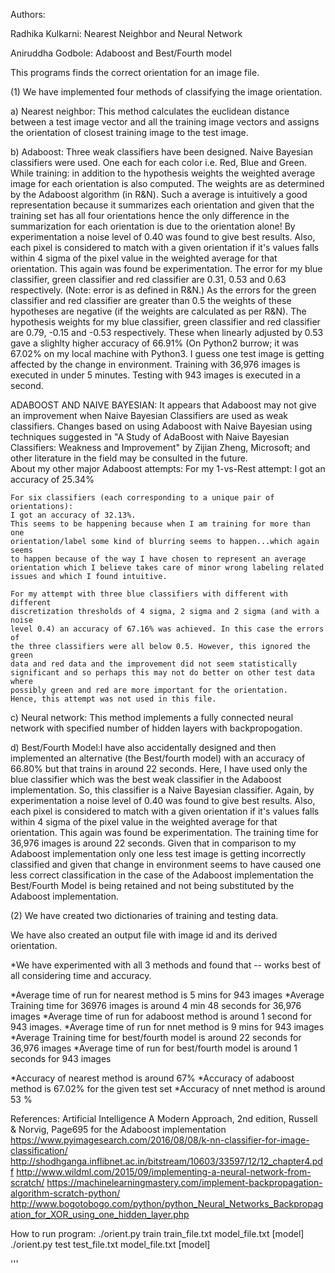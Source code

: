  Authors:
 
 Radhika Kulkarni: Nearest Neighbor and Neural Network
 
 Aniruddha Godbole: Adaboost and Best/Fourth model 

 This programs finds the correct orientation for an image file.

 (1) We have implemented four methods of classifying the image orientation.

   a) Nearest neighbor: This method calculates the euclidean distance between a test image vector and all the training image vectors 
    and assigns the orientation of closest training image to the test image.

   b) Adaboost: Three weak classifiers have been designed. Naive Bayesian 
    classifiers were used. One each for each color 
    i.e. Red, Blue and Green. While training: in addition to the hypothesis
    weights the weighted average image for each orientation is also computed.
    The weights are as determined by the Adaboost algorithm (in R&N).
    Such a average is intuitively a good representation because it 
    summarizes each orientation and given that the training set has all
    four orientations hence the only difference in the summarization for each 
    orientation is due to the orientation alone!
    By experimentation a noise level of 0.40 was found to give best results.
    Also, each pixel is considered to match with a given orientation if it's
    values falls within 4 sigma of the pixel value in the weighted average for
    that orientation. This again was found be experimentation.
    The error for my blue classifier, green classifier and red 
    classifier are 0.31, 0.53 and 0.63 respectively. 
    (Note: error is as defined in R&N.)
    As the errors for the green classifier and red classifier are greater than 
    0.5 the weights of these hypotheses are negative 
    (if the weights are calculated as per R&N).
   The hypothesis weights for my blue classifier, green classifier and red 
   classifier are 0.79, -0.15 and -0.53 respectively. These when linearly 
   adjusted by 0.53 gave a slighlty higher accuracy of 66.91% (On Python2 burrow; 
   it was 67.02% on my local machine with Python3. I guess one test image is 
   getting affected by the change in environment.
   Training with 36,976 images is executed in under 5 minutes. 
   Testing with 943 images is executed in a second.
   
   ADABOOST AND NAIVE BAYESIAN: It appears that Adaboost may not give an improvement
   when Naive Bayesian Classifiers are used as weak classifiers.
   Changes based  on using Adaboost with Naive Bayesian using techniques suggested in
   "A Study of AdaBoost with Naive Bayesian Classifiers: Weakness and Improvement"
   by Zijian Zheng, Microsoft; and other literature in the field may be consulted in
   the future.  
    About my other major Adaboost attempts:
    For my 1-vs-Rest attempt: I got an accuracy of 25.34%
    
    For six classifiers (each corresponding to a unique pair of orientations): 
    I got an accuracy of 32.13%.
    This seems to be happening because when I am training for more than one 
    orientation/label some kind of blurring seems to happen...which again seems
    to happen because of the way I have chosen to represent an average 
    orientation which I believe takes care of minor wrong labeling related 
    issues and which I found intuitive.
    
    For my attempt with three blue classifiers with different with different 
    discretization thresholds of 4 sigma, 2 sigma and 2 sigma (and with a noise 
    level 0.4) an accuracy of 67.16% was achieved. In this case the errors of 
    the three classifiers were all below 0.5. However, this ignored the green
    data and red data and the improvement did not seem statistically 
    significant and so perhaps this may not do better on other test data where
    possibly green and red are more important for the orientation. 
    Hence, this attempt was not used in this file.
    

   c) Neural  network: This method implements a fully connected  neural network with specified
    number of  hidden layers with backpropogation.
 
   d) Best/Fourth Model:I have also accidentally designed and then implemented
    an alternative (the Best/fourth model) with an accuracy of 66.80% but that
    trains in around 22 seconds. Here, I have used only the blue classifier
    which was the best weak classifier in the Adaboost implementation. So, this
    classifier is a Naive Bayesian classifier. 
    Again, by experimentation a noise level of 0.40 was found to give best results.
    Also, each pixel is considered to match with a given orientation if it's
    values falls within 4 sigma of the pixel value in the weighted average for
    that orientation. This again was found be experimentation. The training time
    for 36,976 images is around 22 seconds.
    Given that in comparison to my Adaboost implementation only one less test
    image is getting incorrectly classified and given that change in environment
    seems to have caused one less correct classification in the case of the 
    Adaboost implementation the Best/Fourth Model is being retained and not being
    substituted by the Adaboost implementation.

 (2) We have created two dictionaries of training and testing data.

 We have also created an output file with image id and its derived orientation.
 
 *We have experimented with all 3 methods and found that -- works best of all considering time and accuracy.
 
 *Average time of run for nearest  method is 5 mins for 943 images 
 *Average Training time for 36976 images is around 4 min 48 seconds for 36,976 images
 *Average time of run for adaboost method is around 1 second for 943 images. 
 *Average time of run for nnet method is 9 mins for 943 images
 *Average Training time for best/fourth model is around 22 seconds for 36,976 images
 *Average time of run for best/fourth model is around 1 seconds for 943 images

 *Accuracy of nearest method is around 67% 
 *Accuracy of adaboost method is 67.02% for the given test set 
 *Accuracy of nnet method is around 53 %


References:
Artificial Intelligence A Modern Approach, 2nd edition, Russell & Norvig, Page695 for the Adaboost implementation
https://www.pyimagesearch.com/2016/08/08/k-nn-classifier-for-image-classification/
http://shodhganga.inflibnet.ac.in/bitstream/10603/33597/12/12_chapter4.pdf
http://www.wildml.com/2015/09/implementing-a-neural-network-from-scratch/
https://machinelearningmastery.com/implement-backpropagation-algorithm-scratch-python/
http://www.bogotobogo.com/python/python_Neural_Networks_Backpropagation_for_XOR_using_one_hidden_layer.php

How to run program:
./orient.py train train_file.txt model_file.txt [model]
./orient.py test test_file.txt model_file.txt [model]

'''
